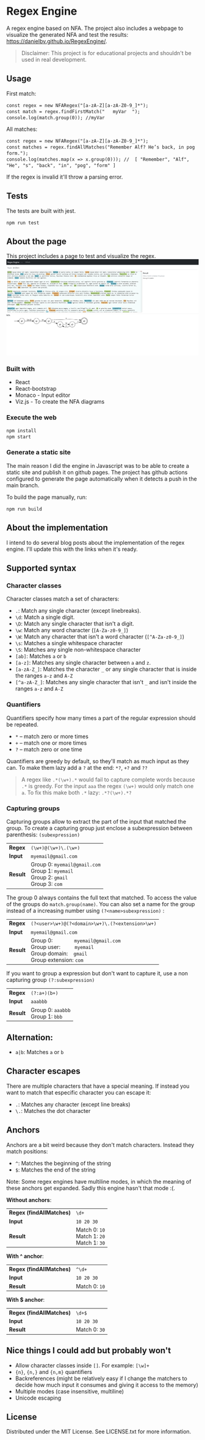 # Regex Engine
A regex engine based on NFA. The project also includes a webpage to visualize the generated NFA and test the results: https://danielbv.github.io/RegexEngine/.

> Disclaimer: This project is for educational projects and shouldn't be used in real development.

## Usage
First match:
```
const regex = new NFARegex("[a-zA-Z][a-zA-Z0-9_]*");
const match = regex.findFirstMatch("   myVar  ");
console.log(match.group(0)); //myVar
``` 
All matches:
```
const regex = new NFARegex("[a-zA-Z][a-zA-Z0-9_]*");
const matches = regex.findAllMatches("Remember Alf? He’s back, in pog form.");
console.log(matches.map(x => x.group(0))); //  [ "Remember", "Alf", "He", "s", "back", "in", "pog", "form" ]
``` 

If the regex is invalid it'll throw a parsing error.

## Tests
The tests are built with jest.
``` 
npm run test
```

## About the page
This project includes a page to test and visualize the regex. 
![Regex engine page](./img/page.png)

### Built with
* React
* React-bootstrap
* Monaco  - Input editor
* Viz.js - To create the NFA diagrams

### Execute the web
```
npm install
npm start
```

### Generate a static site
The main reason I did the engine in Javascript was to be able to create a static site and publish it on github pages.
The project has github actions configured to generate the page automatically when it detects a push in the main branch.

To build the page manually, run:
``` 
npm run build
``` 

## About the implementation
I intend to do several blog posts about the implementation of the regex engine. I'll update this with the links when it's ready.

## Supported syntax
### Character classes
Character classes match a set of characters:
* `.`: Match any single character (except linebreaks).
* `\d`: Match a single digit.
* `\D`: Match any single character that isn't a digit.
* `\w`: Match any word character (`[A-Za-z0-9_]`)
* `\W`: Match any character that isn't a word character (`[^A-Za-z0-9_]`)
* `\s`: Matches a single whitespace character
* `\S`: Matches any single non-whitespace character
* `[ab]`: Matches `a` or `b`
* `[a-z]`: Matches any single character between `a` and `z`.
* `[a-zA-Z_]`: Matches the character `_` or any single character that is inside the ranges `a-z` and `A-Z`
* `[^a-zA-Z_]`: Matches any single character that isn't `_` and isn't inside the ranges `a-z` and `A-Z`

### Quantifiers
Quantifiers specify how many times a part of the regular expression should be repeated.
* `*` – match zero or more times
* `+` – match one or more times
* `?` – match zero or one time

Quantifiers are greedy by default, so they'll match as much input as they can. To make them lazy add a `?` at the end: `*?`, `+?` and `??`

> A regex like `.*(\w+).*` would fail to capture complete words because `.*` is greedy. For the input `aaa` the regex `(\w+)` would 
> only match one `a`. To fix this make both `.*` lazy: `.*?(\w+).*?`

### Capturing groups
Capturing groups allow to extract the part of the input that matched the group. 
To create a capturing group just enclose a subexpression between parenthesis: `(subexpression)`

<table>
  <tr>
    <td><b>Regex<b></td>
    <td><code>(\w+)@(\w+)\.(\w+)</code></td>
  </tr>
  <tr>
    <td><b>Input<b></td>
    <td><code>myemail@gmail.com</code></td>
  </tr>
  <tr>
    <td><b>Result<b></td>
    <td> 
        Group 0: <code>myemail@gmail.com</code><br>
        Group 1: <code>myemail</code><br>
        Group 2: <code>gmail</code><br>
        Group 3: <code>com</code><br>
    </td>
  </tr>
</table>

The group 0 always contains the full text that matched. To access the value of the groups do `match.group(name)`. You can also set a name for 
the group instead of a increasing number using `(?<name>subexpression)` :
<table>
  <tr>
    <td><b>Regex<b></td>
    <td><code>(?&#60;user>\w+)@(?&#60;domain>\w+)\.(?&#60;extension>\w+)<code></td>
  </tr>
  <tr>
    <td><b>Input<b></td>
    <td><code>myemail@gmail.com</code></td>
  </tr>
  <tr>
    <td><b>Result<b></td>
    <td>
        Group 0: &nbsp&nbsp&nbsp&nbsp&nbsp&nbsp&nbsp&nbsp&nbsp&nbsp&nbsp&nbsp&nbsp <code>myemail@gmail.com</code><br>
        Group user: &nbsp&nbsp&nbsp&nbsp&nbsp&nbsp&nbsp&nbsp <code>myemail</code><br>
        Group domain: &nbsp&nbsp <code>gmail</code><br>
        Group extension: <code>com</code><br>
    </td>
  </tr>
</table>

If you want to group a expression but don't want to capture it, use a non capturing group `(?:subexpression)`
<table>
  <tr>
    <td><b>Regex<b></td>
    <td><code>(?:a+)(b+)<code></td>
  </tr>
  <tr>
    <td><b>Input<b></td>
    <td><code>aaabbb</code></td>
  </tr>
  <tr>
    <td><b>Result<b></td>
    <td> 
        Group 0: <code>aaabbb</code><br>
        Group 1: <code>bbb</code>
    </td>
  </tr>
</table>

## Alternation:
* `a|b`: Matches `a` or `b`

## Character escapes
There are multiple characters that have a special meaning. If instead you want to match that especific character you can escape it:
* `.`: Matches any character (except line breaks)
* `\.`: Matches the dot character

## Anchors
Anchors are a bit weird because they don't match characters. Instead they match positions:
* `^`: Matches the beginning of the string
* `$`: Matches the end of the string

Note: Some regex engines have multiline modes, in which the meaning of these anchors get expanded. Sadly this engine hasn't that mode :(.

**Without anchors**:
<table>
  <tr>
    <td><b>Regex (findAllMatches)<b></td>
    <td><code>\d+</code></td>
  </tr>
  <tr>
    <td><b>Input<b></td>
    <td><code>10 20 30</code></td>
  </tr>
  <tr>
    <td><b>Result<b></td>
    <td> 
        Match 0: <code>10</code><br>
        Match 1: <code>20</code><br>
        Match 1: <code>30</code>
    </td>
  </tr>
</table>

**With ^ anchor**:
<table>
  <tr>
    <td><b>Regex (findAllMatches)<b></td>
    <td><code>^\d+</code></td>
  </tr>
  <tr>
    <td><b>Input<b></td>
    <td><code>10 20 30</code></td>
  </tr>
  <tr>
    <td><b>Result<b></td>
    <td> 
        Match 0: <code>10</code>
    </td>
  </tr>
</table>

**With $ anchor**:
<table>
  <tr>
    <td><b>Regex (findAllMatches)<b></td>
    <td><code>\d+$</code></td>
  </tr>
  <tr>
    <td><b>Input<b></td>
    <td><code>10 20 30</code></td>
  </tr>
  <tr>
    <td><b>Result<b></td>
    <td> 
        Match 0: <code>30</code>
    </td>
  </tr>
</table>


## Nice things I could add but probably won't
- Allow character classes inside `[]`. For example: `[\w]+`
- `{n}`, `{n,}` and `{n,m}` quantifiers
- Backreferences (might be relatively easy if I change the matchers to decide how much input it consumes and giving it access to the memory)
- Multiple modes (case insensitive, multiline)
- Unicode escaping

## License
Distributed under the MIT License. See LICENSE.txt for more information.